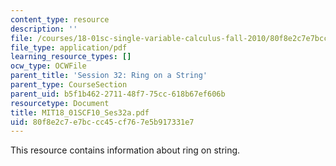 ```yaml
---
content_type: resource
description: ''
file: /courses/18-01sc-single-variable-calculus-fall-2010/80f8e2c7e7bccc45cf767e5b917331e7_MIT18_01SCF10_Ses32a.pdf
file_type: application/pdf
learning_resource_types: []
ocw_type: OCWFile
parent_title: 'Session 32: Ring on a String'
parent_type: CourseSection
parent_uid: b5f1b462-2711-48f7-75cc-618b67ef606b
resourcetype: Document
title: MIT18_01SCF10_Ses32a.pdf
uid: 80f8e2c7-e7bc-cc45-cf76-7e5b917331e7
---
```

This resource contains information about ring on string.

